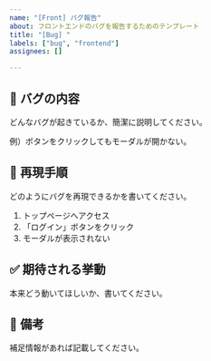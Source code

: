 ```yaml
---
name: "[Front] バグ報告"
about: フロントエンドのバグを報告するためのテンプレート
title: "[Bug] "
labels: ["bug", "frontend"]
assignees: []

---
```


## 🐛 バグの内容

どんなバグが起きているか、簡潔に説明してください。

例）ボタンをクリックしてもモーダルが開かない。

## 🔁 再現手順

どのようにバグを再現できるかを書いてください。

1. トップページへアクセス
2. 「ログイン」ボタンをクリック
3. モーダルが表示されない

## ✅ 期待される挙動

本来どう動いてほしいか、書いてください。


## 📝 備考

補足情報があれば記載してください。
